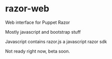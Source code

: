 razor-web
=========

Web interface for Puppet Razor

Mostly javascript and bootstrap stuff

Javascript contains razor.js a javascript razor sdk

Not ready right now, beta soon.
